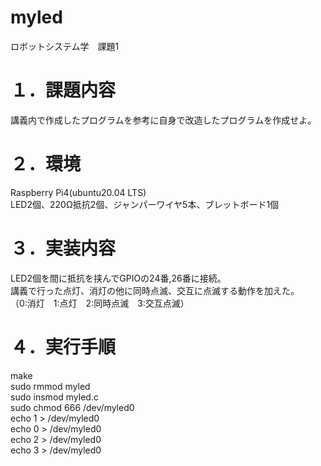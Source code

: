 # myled
ロボットシステム学　課題1

# １．課題内容  
講義内で作成したプログラムを参考に自身で改造したプログラムを作成せよ。

# ２．環境  
Raspberry Pi4(ubuntu20.04 LTS)  
LED2個、220Ω抵抗2個、ジャンパーワイヤ5本、ブレットボード1個

# ３．実装内容  
LED2個を間に抵抗を挟んでGPIOの24番,26番に接続。　　  
講義で行った点灯、消灯の他に同時点滅、交互に点滅する動作を加えた。  
（0:消灯　1:点灯　2:同時点滅　3:交互点滅）

# ４．実行手順  
make  
sudo rmmod myled  
sudo insmod myled.c  
sudo chmod 666 /dev/myled0  
echo 1 > /dev/myled0   
echo 0 > /dev/myled0      
echo 2 > /dev/myled0   
echo 3 > /dev/myled0  

　
